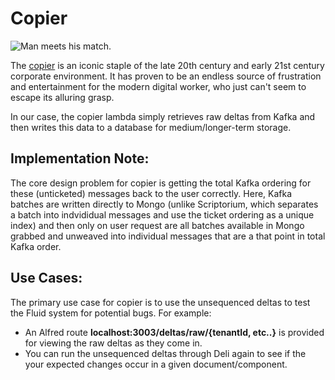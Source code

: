 # Copier

![Man meets his match.](https://www.glasbergen.com/wp-content/gallery/computer-cartoons/bizcom31.gif)

The [copier](https://en.wikipedia.org/wiki/Photocopier) is an iconic staple of the late 20th century and early 21st century corporate environment. It has proven to be an endless source of frustration and entertainment for the modern digital worker, who just can't seem to escape its alluring grasp.

In our case, the copier lambda simply retrieves raw deltas from Kafka and then writes this data to a database for medium/longer-term storage.

## Implementation Note:

The core design problem for copier is getting the total Kafka ordering for these (unticketed) messages back to the user correctly. Here, Kafka batches are written directly to Mongo (unlike Scriptorium, which separates a batch into indvididual messages and use the ticket ordering as a unique index) and then only on user request are all batches available in Mongo grabbed and unweaved into individual messages that are a that point in total Kafka order.

## Use Cases:

The primary use case for copier is to use the unsequenced deltas to test the Fluid system for potential bugs. For example:
* An Alfred route **localhost:3003/deltas/raw/{tenantId, etc..}** is provided for viewing the raw deltas as they come in. 
* You can run the unsequenced deltas through Deli again to see if the your expected changes occur in a given document/component.